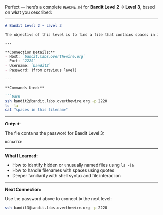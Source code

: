 Perfect — here’s a complete `README.md` for **Bandit Level 2 → Level 3**, based on what you described:

---

````markdown
# Bandit Level 2 → Level 3

The objective of this level is to find a file that contains spaces in its name. This file is hidden in the home directory and contains the password for the next level. Because of the spaces, the filename needs to be handled with care (quoted or escaped).

---

**Connection Details:**
- Host: `bandit.labs.overthewire.org`
- Port: `2220`
- Username: `bandit2`
- Password: (from previous level)

---

**Commands Used:**

```bash
ssh bandit2@bandit.labs.overthewire.org -p 2220
ls -la
cat "spaces in this filename"
````

---

**Output:**

The file contains the password for Bandit Level 3:

```text
REDACTED
```

---

**What I Learned:**

* How to identify hidden or unusually named files using `ls -la`
* How to handle filenames with spaces using quotes
* Deeper familiarity with shell syntax and file interaction

---

**Next Connection:**

Use the password above to connect to the next level:

```bash
ssh bandit3@bandit.labs.overthewire.org -p 2220
```
